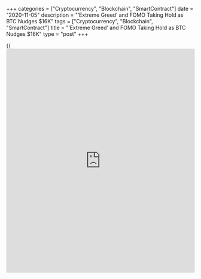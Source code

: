 +++
categories = ["Cryptocurrency", "Blockchain", "SmartContract"]
date = "2020-11-05"
description = "‘Extreme Greed’ and FOMO Taking Hold as BTC Nudges $16K"
tags = ["Cryptocurrency", "Blockchain", "SmartContract"]
title = "‘Extreme Greed’ and FOMO Taking Hold as BTC Nudges $16K"
type = "post"
+++

{{<iframe id="large-banner" src="https://www.bounty.group/#slide=27.0" width="100%" height="600" scrolling="no" style="border: 0px solid rgb(216, 221, 230); border-radius: 3px;">}}

Bitcoin has just powered up to its highest price since January 8, 2018,
knocking on the door of $16,000 as FOMO grips the markets once again. In
a move upwards that has added more than 12% over the past 24 hours,
Bitcoin prices touched their highest levels for 33 months reaching
$15,980 during early trading in Asia today, November 6, according to
Tradingview.com.

![‘Extreme Greed’ and FOMO Taking Hold as BTC Nudges $16K][1]

The $16K level may form resistance since there were two weekly closes at
$16,100 in early January 2018 so if this week’s candle can hold on to
these levels, there could be a push higher towards that elusive all-time
high. Chart patterns are currently reminiscent of those in late November
2017 when BTC made a rapid push from $7K to top $16K in just three
weeks.

Analysts have noted that the price of Bitcoin is now 80% of its all-time
high, the closest it has ever been to full recovery, which has only
taken 12 days on average from these levels to ATH [historical](https://www.fintechee.com/services/historical-data-for-forex/)ly. On the
flip side, traders may start to take some profit here which could result
in a pullback.

The ‘Fear and Greed Index’ is currently cranked over into the ‘extreme
greed’ zone at 90. The last time it was this high was in June 2019 when
it reached 92 as Bitcoin powered to its highest price for that year at
just under $14K.

The U.S. election results may have been the catalyst for this week’s
rally as Joe Biden extends his lead over Donald Trump with the counting
almost concluded. At the time of press, Biden was leading by 264 to 214
in the race to 270 with just five states left to go. Square has also
just reported record breaking revenue and profit from Bitcoin sales on
its Cash App.

_Source:[FXPro][2]_

   1. /files/downloads/1/5/1/151b01e5ca3a2a2ad8144a0f7df02cd3_b902c56e71a8665725289db40c5e3ed7.png
   2. /geturl/index/703c91221e3e4700209c081577ebca0bb3573c08/